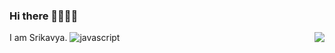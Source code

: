 ### Hi there 👩‍💻🙋‍♀️
I am Srikavya.
<img align = "right" src="![15a84771907619 5bd5b0e3e7acb](https://github.com/srikavya26/srikavya26/assets/95865936/dafa037f-c2c3-4670-a0c0-828d294e653c)">
![javascript](https://github.com/srikavya26/srikavya26/assets/95865936/37ab0481-011e-4ea1-b77a-6163d4845a0c)


